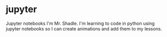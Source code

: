 # jupyter
Jupyter notebooks
I'm Mr. Shadle. I'm learning to code in python using jupyter notebooks so I can create animations and add them to my lessons.
